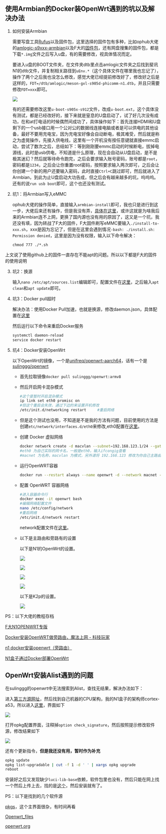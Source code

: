 ## 使用Armbian的Docker装OpenWrt遇到的坑以及解决办法

1. 如何安装Armbian
   
   需要写盘工具[Rufus](https://rufus.ie/zh/)以及固件包，这里选择的固件包有多种，比如ophub大佬的[amlogic-s9xxx-armbian](https://github.com/ophub/amlogic-s9xxx-armbian)以及F大的[固件包](https://www.right.com.cn/forum/thread-4076037-1-3.html)，还有网盘搜集的固件包，都是下载`*.img`文件之后写入u盘，有的需要修改，视具体情况而定。
   
   要进入u盘的BOOT文件夹，在文件夹dtb里点击amlogic文件夹之后找到斐讯N1的dtb文件，并复制相关路径到`uEnv.*`（这个具体文件在哪里我也忘记了），操作了两个之后我也没怎么修改，感觉大佬已经提前修改好了，修改好之后是这样的，`FDT=/dtb/amlogic/meson-gxl-s905d-phicomm-n1.dtb`，并且只需要修改`FDT=xxx`即可。
   
   ![](/img/docker-openwrt-1.png)
   
   有的还需要修改这里`u-boot-s905x-s912`文件，改成`u-boot.ext`，这个具体没有测试，都是已经改好的，接下来就是窒息的U盘启动了，试了好几次没有成功，在和at打电话的时候偶然间成功了，具体操作如下：首先连接HDMI和U盘剩下的一个usb接口用一个公对公的数据线连接电脑或者是可以供电的其他设备，最好不要用充电宝，因为充电宝好像会自动断电，极其难受，然后就是称之为虚晃操作，先接入供电线，这里有一个开机没有按任意键就直接emmc启动，尝试了数次之后，总结如下：等到刚刚要emmc启动的时候断电，拔掉电源线，此时是usb供电，不知道是什么原理，现在会自动从U盘启动，是不是极其迷幻？然后就等待命令跑完，之后会要求输入账号密码，账号都是`root`，密码都是`1234`，之后会让你重置root密码，按照要求输入两次即可，之后会让你创建一个新的用户还要输入密码，此时直接`Ctrl+C`跳过即可，然后就进入了Armbian，到此为止U盘启动大功告成，但之后会有越来越多的坑，呜呜呜。还有的说`run usb boot`即可，这个也还没有测试。

2. 坑1：将Armbian写入eMMC
   
   ophub大佬的操作简单，直接输入`armbian-install`即可，我也只是进行到这一步，大佬后来还有操作，但是我没有弄，[具体在这里](https://github.com/ophub/amlogic-s9xxx-armbian/blob/main/README.cn.md#%E6%9B%B4%E6%96%B0-armbian-%E5%86%85%E6%A0%B8)，或许这就是为啥我后来的Armbian连不上网，更换了国内源也没有用的原因了，这又是一个坑，我还没有填，因为转战了F大的固件，F大固件刷写eMMC要输入`./install-to-xxx.sh`，xxx是因为忘记了，但是在这里会遇到情况`-bash: ./install.sh: Permission denied`，这里是因为没有权限，输入以下命令解决：
   
   `chmod 777 ./*.sh`

上文说了使用github上的固件一直存在不能apt的问题。所以以下都是F大的固件的使用说明

3. 坑2：换源
   
   输入`nano /etc/apt/sources.list`编辑即可，配置文件在[这里](/tips/F-sources.list.txt)，之后输入`apt clean`和`apt update`即可。

4. 坑3：Docker pull超时
   
   解决办法：使用Docker Pull加速，也就是换源，修改daemon.json，具体配置在[这里](/tips/openwrt-daemon.json)
   
   然后运行以下命令来重启Docker服务
   
   ```bash
   systemctl daemon-reload
   service docker restart
   ```

5. 坑4：Docker安装OpenWrt
   
   以下OpenWrt的镜像，一个是[unifreq/openwrt-aarch64](https://hub.docker.com/r/unifreq/openwrt-aarch64)，话有一个是[sulinggg/openwrt](https://hub.docker.com/r/sulinggg/openwrt)
   
   - 首先拉取镜像`docker pull sulinggg/openwrt:armv8`
   
   - 然后开启网卡混杂模式
     
     ```bash
     #这个是暂时开启混杂模式
     ip link set eth0 promisc on
     #但这个重启会失效，通过下边的来设置开机修改
     /etc/init.d/networking restart     #重启网络
     ```
   
   - 但是这个测试也没用，不知道是不是我的方法有问题，目前使用的方法是创建`etc/network/interfaces.d/eth0`来修改,eth0配置在[这里](/tips/armbian-eth0)。
   
   - 创建 Docker 虚拟网络
     
     ```bash
     docker network create -d macvlan --subnet=192.168.123.1/24 --gateway=192.168.123.1 -o parent=eth0 macnet
     #eth0 为自己实际的网卡名，一般是eth0，输入ifcongig查看
     #macnet 为名称，macvlan 为模式，另外请将 192.168.123 修改为你自己主路由网段
     ```
   
   - 运行OpenWRT容器
     
     ```bash
     docker run --restart always --name openwrt -d --network macnet --privileged sulinggg/openwrt:armv8 /sbin/init
     ```
   
   - 配置 OpenWRT 容器网络
     
     ```bash
     #进入容器命令行
     docker exec -it openwrt bash
     #编辑网络配置文件
     nano /etc/config/network
     #重启网络
     /etc/init.d/network restart
     ```
     
     network配置文件在[这里](/tips/openwrt-network)。
   
   - 以下是主路由和旁路有的设置
     
     以下是N1的OpenWrt的设置。
     
     ![](/img/docker-openwrt-2.png)
     
     ![](/img/docker-openwrt-3.png)
     
     ![](/img/docker-openwrt-4.png)
     
     ![](/img/docker-openwrt-5.png)
     
     以下是K2p的设置。
     
     ![](/img/docker-openwrt-6.png)

PS：以下大佬的教程存档

[F大N1OPENWRT专版](https://www.right.com.cn/forum/thread-4076037-1-3.html)

[Docker安装OpenWRT做旁路由，魔法上网 - 科技玩家](https://www.kejiwanjia.com/jiaocheng/57242.html#:~:text=OpenWRT%20%E6%98%AF%E5%89%8D%E9%9D%A2%20--name%20%E6%8C%87%E5%AE%9A%E7%9A%84%E5%AE%B9%E5%99%A8%E5%90%8D%E5%AD%97%EF%BC%8C%E6%B2%A1%E6%9C%89%E6%8C%87%E5%AE%9A%E7%9A%84%E8%AF%9D%E4%BB%A5%E9%80%9A%E8%BF%87%E8%BF%90%E8%A1%8C%20docker,container%20ls%20%E6%98%BE%E7%A4%BA%E5%87%BA%E7%9A%84%20NAMES%20%E5%AD%97%E6%AE%B5%E8%8E%B7%E5%BE%97%E3%80%82)

[n1 docker安装openwrt（旁路由）](https://blog.csdn.net/zhangjingzheng/article/details/120178257)

[N1盒子通过Docker部署OpenWrt](https://www.jianshu.com/p/8d4229b087f7)



## OpenWrt安装Alist遇到的问题

在sulinggg的openwrt中无法搜索到Alist，查找无结果，解决办法如下：

进入[第三方源网址](https://op.supes.top/packages/)，然后找到自己机器的CPU架构，我的N1盒子的架构师cortex-a53，所以进入[这里](https://op.supes.top/packages/aarch64_cortex-a53/)，界面如下

![](/img/docker-openwrt-7.png)

打开opkg配置界面，注释掉`option check_signature`，然后按照提示修改软件源，修改结果如下

![](/img/docker-openwrt-8.png)

还有个更新指令，**但是我还没有用，暂时作为补充**

```bash
opkg update
opkg list-upgradable | cut -f 1 -d ' ' | xargs opkg upgrade
reboot
```

安装好之后又发现缺少`luci-lib-base`依赖，软件包里也没有，然后只能在网上找一个然后上传上去，找的是[这个](https://downloads.openwrt.org/snapshots/packages/aarch64_cortex-a53/luci/)，然后安装就有了。

PS：以下是找到的几个软件源

[pkgs](https://pkgs.org/download/luci-lib-base)，这个主界面很杂，有时间再看

[Openwrt_files](https://openwrt.888913.gq/)

[openwrt.org](https://downloads.openwrt.org/snapshots/packages/aarch64_cortex-a53/luci/)

